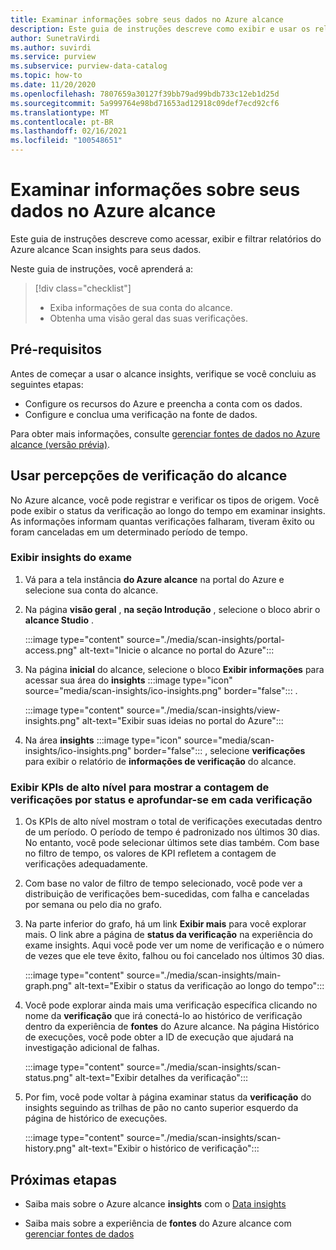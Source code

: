 ```yaml
---
title: Examinar informações sobre seus dados no Azure alcance
description: Este guia de instruções descreve como exibir e usar os relatórios de verificação do alcance insights em seus dados.
author: SunetraVirdi
ms.author: suvirdi
ms.service: purview
ms.subservice: purview-data-catalog
ms.topic: how-to
ms.date: 11/20/2020
ms.openlocfilehash: 7807659a30127f39bb79ad99bdb733c12eb1d25d
ms.sourcegitcommit: 5a999764e98bd71653ad12918c09def7ecd92cf6
ms.translationtype: MT
ms.contentlocale: pt-BR
ms.lasthandoff: 02/16/2021
ms.locfileid: "100548651"
---
```

# <a name="scan-insights-on-your-data-in-azure-purview"></a>Examinar informações sobre seus dados no Azure alcance

Este guia de instruções descreve como acessar, exibir e filtrar relatórios do Azure alcance Scan insights para seus dados.

Neste guia de instruções, você aprenderá a:

> [!div class="checklist"]
> * Exiba informações de sua conta do alcance.
> * Obtenha uma visão geral das suas verificações.

## <a name="prerequisites"></a>Pré-requisitos

Antes de começar a usar o alcance insights, verifique se você concluiu as seguintes etapas:

* Configure os recursos do Azure e preencha a conta com os dados.
* Configure e conclua uma verificação na fonte de dados.

Para obter mais informações, consulte [gerenciar fontes de dados no Azure alcance (versão prévia)](manage-data-sources.md).

## <a name="use-purview-scan-insights"></a>Usar percepções de verificação do alcance

No Azure alcance, você pode registrar e verificar os tipos de origem. Você pode exibir o status da verificação ao longo do tempo em examinar insights. As informações informam quantas verificações falharam, tiveram êxito ou foram canceladas em um determinado período de tempo.

### <a name="view-scan-insights"></a>Exibir insights do exame

1. Vá para a tela instância **do Azure alcance** na portal do Azure e selecione sua conta do alcance.

1. Na página **visão geral** , **na seção Introdução** , selecione o bloco abrir o **alcance Studio** .

   :::image type="content" source="./media/scan-insights/portal-access.png" alt-text="Inicie o alcance no portal do Azure":::

1. Na página **inicial** do alcance, selecione o bloco **Exibir informações** para acessar sua área do **insights** :::image type="icon" source="media/scan-insights/ico-insights.png" border="false"::: .

   :::image type="content" source="./media/scan-insights/view-insights.png" alt-text="Exibir suas ideias no portal do Azure":::

1. Na área **insights** :::image type="icon" source="media/scan-insights/ico-insights.png" border="false"::: , selecione **verificações** para exibir o relatório de **informações de verificação** do alcance.

### <a name="view-high-level-kpis-to-show-count-of-scans-by-status-and-deep-dive-into-each-scan"></a>Exibir KPIs de alto nível para mostrar a contagem de verificações por status e aprofundar-se em cada verificação
 
1. Os KPIs de alto nível mostram o total de verificações executadas dentro de um período. O período de tempo é padronizado nos últimos 30 dias. No entanto, você pode selecionar últimos sete dias também. Com base no filtro de tempo, os valores de KPI refletem a contagem de verificações adequadamente.


1. Com base no valor de filtro de tempo selecionado, você pode ver a distribuição de verificações bem-sucedidas, com falha e canceladas por semana ou pelo dia no grafo.

1. Na parte inferior do grafo, há um link **Exibir mais** para você explorar mais. O link abre a página de  **status da verificação** na experiência do exame insights. Aqui você pode ver um nome de verificação e o número de vezes que ele teve êxito, falhou ou foi cancelado nos últimos 30 dias.

    :::image type="content" source="./media/scan-insights/main-graph.png" alt-text="Exibir o status da verificação ao longo do tempo":::

4. Você pode explorar ainda mais uma verificação específica clicando no nome da **verificação** que irá conectá-lo ao histórico de verificação dentro da experiência de **fontes** do Azure alcance. Na página Histórico de execuções, você pode obter a ID de execução que ajudará na investigação adicional de falhas.

    :::image type="content" source="./media/scan-insights/scan-status.png" alt-text="Exibir detalhes da verificação":::

5. Por fim, você pode voltar à página examinar status da **verificação** do insights seguindo as trilhas de pão no canto superior esquerdo da página de histórico de execuções.

    :::image type="content" source="./media/scan-insights/scan-history.png" alt-text="Exibir o histórico de verificação"::: 

## <a name="next-steps"></a>Próximas etapas

* Saiba mais sobre o Azure alcance **insights** com o [Data insights](./concept-insights.md)

* Saiba mais sobre a experiência de **fontes** do Azure alcance com [gerenciar fontes de dados](./manage-data-sources.md)